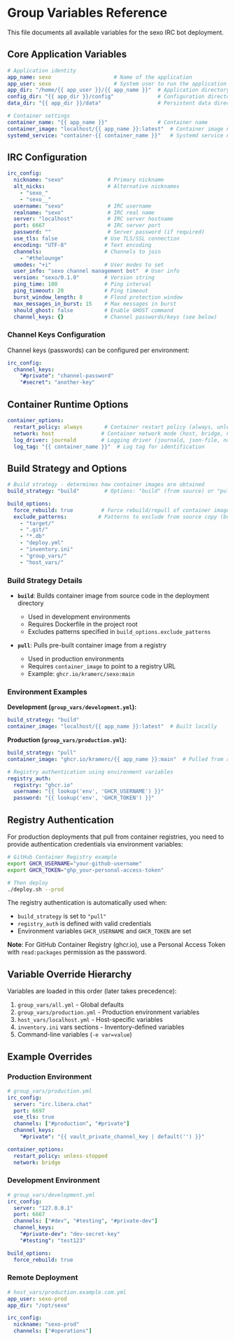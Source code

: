 # Group Variables Reference

This file documents all available variables for the sexo IRC bot deployment.

## Core Application Variables

```yaml
# Application identity
app_name: sexo                    # Name of the application
app_user: sexo                    # System user to run the application
app_dir: "/home/{{ app_user }}/{{ app_name }}"  # Application directory
config_dir: "{{ app_dir }}/config"              # Configuration directory
data_dir: "{{ app_dir }}/data"                  # Persistent data directory

# Container settings
container_name: "{{ app_name }}"                # Container name
container_image: "localhost/{{ app_name }}:latest"  # Container image name
systemd_service: "container-{{ container_name }}"   # Systemd service name
```

## IRC Configuration

```yaml
irc_config:
  nickname: "sexo"              # Primary nickname
  alt_nicks:                    # Alternative nicknames
    - "sexo_"
    - "sexo__"
  username: "sexo"              # IRC username
  realname: "sexo"              # IRC real name
  server: "localhost"           # IRC server hostname
  port: 6667                    # IRC server port
  password: ""                  # Server password (if required)
  use_tls: false               # Use TLS/SSL connection
  encoding: "UTF-8"            # Text encoding
  channels:                    # Channels to join
    - "#thelounge"
  umodes: "+i"                 # User modes to set
  user_info: "sexo channel management bot"  # User info
  version: "sexo/0.1.0"        # Version string
  ping_time: 180               # Ping interval
  ping_timeout: 20             # Ping timeout
  burst_window_length: 8       # Flood protection window
  max_messages_in_burst: 15    # Max messages in burst
  should_ghost: false          # Enable GHOST command
  channel_keys: {}             # Channel passwords/keys (see below)
```

### Channel Keys Configuration

Channel keys (passwords) can be configured per environment:

```yaml
irc_config:
  channel_keys:
    "#private": "channel-password"
    "#secret": "another-key"
```

## Container Runtime Options

```yaml
container_options:
  restart_policy: always       # Container restart policy (always, unless-stopped, no)
  network: host               # Container network mode (host, bridge, none)
  log_driver: journald        # Logging driver (journald, json-file, none)
  log_tag: "{{ container_name }}"  # Log tag for identification
```

## Build Strategy and Options

```yaml
# Build strategy - determines how container images are obtained
build_strategy: "build"        # Options: "build" (from source) or "pull" (from registry)

build_options:
  force_rebuild: true         # Force rebuild/repull of container image
  exclude_patterns:          # Patterns to exclude from source copy (build strategy only)
    - "target/"
    - ".git/"
    - "*.db"
    - "deploy.yml"
    - "inventory.ini"
    - "group_vars/"
    - "host_vars/"
```

### Build Strategy Details

- **`build`**: Builds container image from source code in the deployment directory
  - Used in development environments
  - Requires Dockerfile in the project root
  - Excludes patterns specified in `build_options.exclude_patterns`
  
- **`pull`**: Pulls pre-built container image from a registry
  - Used in production environments
  - Requires `container_image` to point to a registry URL
  - Example: `ghcr.io/kramerc/sexo:main`

### Environment Examples

**Development (`group_vars/development.yml`):**
```yaml
build_strategy: "build"
container_image: "localhost/{{ app_name }}:latest"  # Built locally
```

**Production (`group_vars/production.yml`):**
```yaml
build_strategy: "pull"
container_image: "ghcr.io/kramerc/{{ app_name }}:main"  # Pulled from registry

# Registry authentication using environment variables
registry_auth:
  registry: "ghcr.io"
  username: "{{ lookup('env', 'GHCR_USERNAME') }}"
  password: "{{ lookup('env', 'GHCR_TOKEN') }}"
```

## Registry Authentication

For production deployments that pull from container registries, you need to provide authentication credentials via environment variables:

```bash
# GitHub Container Registry example
export GHCR_USERNAME="your-github-username"
export GHCR_TOKEN="ghp_your-personal-access-token"

# Then deploy
./deploy.sh --prod
```

The registry authentication is automatically used when:
- `build_strategy` is set to `"pull"`
- `registry_auth` is defined with valid credentials
- Environment variables `GHCR_USERNAME` and `GHCR_TOKEN` are set

**Note**: For GitHub Container Registry (ghcr.io), use a Personal Access Token with `read:packages` permission as the password.

## Variable Override Hierarchy

Variables are loaded in this order (later takes precedence):

1. `group_vars/all.yml` - Global defaults
2. `group_vars/production.yml` - Production environment variables
3. `host_vars/localhost.yml` - Host-specific variables
4. `inventory.ini` vars sections - Inventory-defined variables
5. Command-line variables (`-e var=value`)

## Example Overrides

### Production Environment

```yaml
# group_vars/production.yml
irc_config:
  server: "irc.libera.chat"
  port: 6697
  use_tls: true
  channels: ["#production", "#private"]
  channel_keys:
    "#private": "{{ vault_private_channel_key | default('') }}"

container_options:
  restart_policy: unless-stopped
  network: bridge
```

### Development Environment

```yaml
# group_vars/development.yml
irc_config:
  server: "127.0.0.1"
  port: 6667
  channels: ["#dev", "#testing", "#private-dev"]
  channel_keys:
    "#private-dev": "dev-secret-key"
    "#testing": "test123"

build_options:
  force_rebuild: true
```

### Remote Deployment

```yaml
# host_vars/production.example.com.yml
app_user: sexo-prod
app_dir: "/opt/sexo"

irc_config:
  nickname: "sexo-prod"
  channels: ["#operations"]
```
